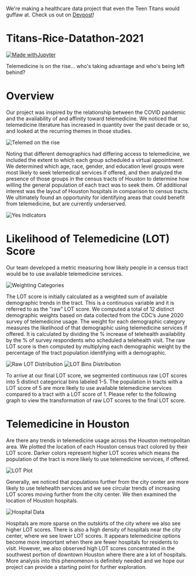 We're making a healthcare data project that even the Teen Titans would guffaw at. Check us out on [Devpost](https://devpost.com/software/team-titans-telemedicine)!


# Titans-Rice-Datathon-2021
[![Made withJupyter](https://img.shields.io/badge/Made%20with-Jupyter-orange?style=for-the-badge&logo=Jupyter)](https://jupyter.org/try)

Telemedicine is on the rise... who's taking advantage and who's being left behind?

# Overview

Our project was inspired by the relationship between the COVID pandemic and the availability of and affinity toward telemedicine. We noticed that telemedicine literature has increased in quantity over the past decade or so, and looked at the recurring themes in those studies.

![Telemed on the rise](figures/Telemedicine%20on%20the%20Rise.jpg) 

Noting that different demographics had differing access to telemedicine, we included the extent to which each group scheduled a virtual appointment. We determined which age, race, gender, and education level groups were most likely to seek telemedical services if offered, and then analyzed the presence of those groups in the census tracts of Houston to determine how willing the general population of each tract was to seek them. Of additional interest was the layout of Houston hospitals in comparison to census tracts. We ultimately found an opportunity for identifying areas that could benefit from telemedicine, but are currently underserved.




![Yes Indicators](figures/yes_by_indicator.png)

# Likelihood of Telemedicine (LOT) Score

Our team developed a metric measuring how likely people in a census tract would be to use available telemedicine services. 

![Weighting Categories](figures/weighting_cats.PNG)


The LOT score is initially calculated as a weighted sum of available demographic trends in the tract. This is a continuous variable and it is referred to as the “raw” LOT score. We computed a total of 12 distinct demographic weights based on data collected from the CDC’s June 2020 survey of telemedicine usage. The weight for each demographic category measures the likelihood of that demographic using telemedicine services if offered. It is calculated by dividing the % increase of telehealth availability by the % of survey respondents who scheduled a telehealth visit. The raw LOT score is then computed by multiplying each demographic weight by the percentage of the tract population identifying with a demographic. 

![Raw LOT Distribution](figures/lot_dist.PNG)
![LOT Bins Distribution](figures/lot_bins.PNG)

To arrive at our final LOT score, we segmented continuous raw LOT scores into 5 distinct categorical bins labeled 1-5. The population in tracts with a LOT score of 5 are more likely to use available telemedicine services compared to a tract with a LOT score of 1. Please refer to the following graph to view the transformation of raw LOT scores to the final LOT score. 

# Telemedicine in Houston

Are there any trends in telemedicine usage across the Houston metropolitan area. We plotted the location of each Houston census tract colored by their LOT score. Darker colors represent higher LOT scores which means the population of the tract is more likely to use telemedicine services, if offered. 

![LOT Plot](figures/lot_scatter.PNG)

Generally, we noticed that populations further from the city center are more likely to use telehealth services and we see circular trends of increasing LOT scores moving further from the city center. We then examined the location of Houston hospitals.

![Hospital Data](figures/hosp_dist.PNG)

Hospitals are more sparse on the outskirts of the city where we also see higher LOT scores. There is also a high density of hospitals near the city center, where we see lower LOT scores. It appears telemedicine options become more important when there are fewer hospitals for residents to visit. However, we also observed high LOT scores concentrated in the southwest portion of downtown Houston where there are a lot of hospitals. More analysis into this phenomenon is definitely needed and we hope our project can provide a starting point for further exploration.
